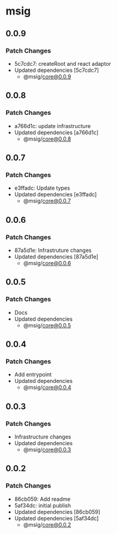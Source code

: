# msig

## 0.0.9

### Patch Changes

- 5c7cdc7: createRoot and react adaptor
- Updated dependencies [5c7cdc7]
  - @msig/core@0.0.9

## 0.0.8

### Patch Changes

- a766d1c: update infrastructure
- Updated dependencies [a766d1c]
  - @msig/core@0.0.8

## 0.0.7

### Patch Changes

- e3ffadc: Update types
- Updated dependencies [e3ffadc]
  - @msig/core@0.0.7

## 0.0.6

### Patch Changes

- 87a5d1e: Infrastruture changes
- Updated dependencies [87a5d1e]
  - @msig/core@0.0.6

## 0.0.5

### Patch Changes

- Docs
- Updated dependencies
  - @msig/core@0.0.5

## 0.0.4

### Patch Changes

- Add entrypoint
- Updated dependencies
  - @msig/core@0.0.4

## 0.0.3

### Patch Changes

- Infrastructure changes
- Updated dependencies
  - @msig/core@0.0.3

## 0.0.2

### Patch Changes

- 86cb059: Add readme
- 5af34dc: initial publish
- Updated dependencies [86cb059]
- Updated dependencies [5af34dc]
  - @msig/core@0.0.2

